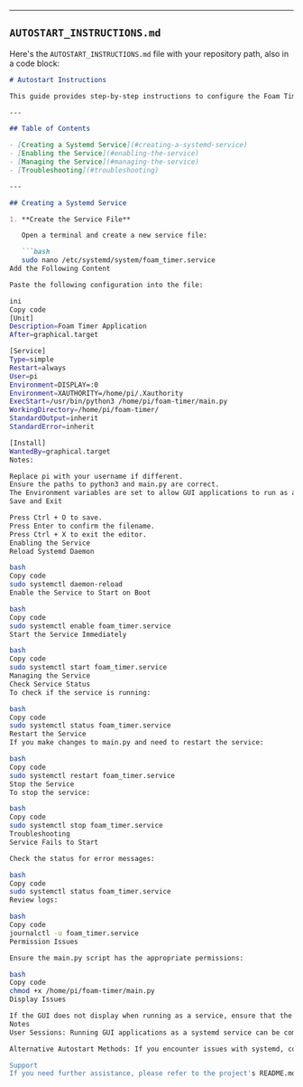 
---

## **`AUTOSTART_INSTRUCTIONS.md`**

Here's the `AUTOSTART_INSTRUCTIONS.md` file with your repository path, also in a code block:

```markdown
# Autostart Instructions

This guide provides step-by-step instructions to configure the Foam Timer application to start automatically when the Raspberry Pi boots.

---

## Table of Contents

- [Creating a Systemd Service](#creating-a-systemd-service)
- [Enabling the Service](#enabling-the-service)
- [Managing the Service](#managing-the-service)
- [Troubleshooting](#troubleshooting)

---

## Creating a Systemd Service

1. **Create the Service File**

   Open a terminal and create a new service file:

   ```bash
   sudo nano /etc/systemd/system/foam_timer.service
Add the Following Content

Paste the following configuration into the file:

ini
Copy code
[Unit]
Description=Foam Timer Application
After=graphical.target

[Service]
Type=simple
Restart=always
User=pi
Environment=DISPLAY=:0
Environment=XAUTHORITY=/home/pi/.Xauthority
ExecStart=/usr/bin/python3 /home/pi/foam-timer/main.py
WorkingDirectory=/home/pi/foam-timer/
StandardOutput=inherit
StandardError=inherit

[Install]
WantedBy=graphical.target
Notes:

Replace pi with your username if different.
Ensure the paths to python3 and main.py are correct.
The Environment variables are set to allow GUI applications to run as a service.
Save and Exit

Press Ctrl + O to save.
Press Enter to confirm the filename.
Press Ctrl + X to exit the editor.
Enabling the Service
Reload Systemd Daemon

bash
Copy code
sudo systemctl daemon-reload
Enable the Service to Start on Boot

bash
Copy code
sudo systemctl enable foam_timer.service
Start the Service Immediately

bash
Copy code
sudo systemctl start foam_timer.service
Managing the Service
Check Service Status
To check if the service is running:

bash
Copy code
sudo systemctl status foam_timer.service
Restart the Service
If you make changes to main.py and need to restart the service:

bash
Copy code
sudo systemctl restart foam_timer.service
Stop the Service
To stop the service:

bash
Copy code
sudo systemctl stop foam_timer.service
Troubleshooting
Service Fails to Start

Check the status for error messages:

bash
Copy code
sudo systemctl status foam_timer.service
Review logs:

bash
Copy code
journalctl -u foam_timer.service
Permission Issues

Ensure the main.py script has the appropriate permissions:

bash
Copy code
chmod +x /home/pi/foam-timer/main.py
Display Issues

If the GUI does not display when running as a service, ensure that the DISPLAY and XAUTHORITY environment variables are correctly set in the service file.
Notes
User Sessions: Running GUI applications as a systemd service can be complex due to user session management. Ensure that the service runs under the correct user and environment.

Alternative Autostart Methods: If you encounter issues with systemd, consider using other autostart methods like cron @reboot, or adding the script to the LXDE autostart file if you're using the Raspberry Pi desktop environment.

Support
If you need further assistance, please refer to the project's README.md or contact the maintainer